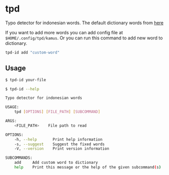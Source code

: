 # tpd
Typo detector for indonesian words. The default dictionary words from [here](https://github.com/mychaelgo/indonesia-wordlist)

If you want to add more words you can add config file at `$HOME/.config/tpd/kamus`. Or you can run this command to add new word to dictionary.

```bash
tpd-id add "custom-word"
```

## Usage


```bash
$ tpd-id your-file

$ tpd-id --help

Typo detector for indonesian words

USAGE:
    tpd [OPTIONS] [FILE_PATH] [SUBCOMMAND]

ARGS:
    <FILE_PATH>    File path to read

OPTIONS:
    -h, --help       Print help information
    -s, --suggest    Suggest the fixed words
    -V, --version    Print version information

SUBCOMMANDS:
    add     Add custom word to dictionary
    help    Print this message or the help of the given subcommand(s)
```